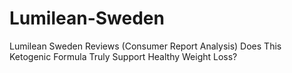 # Lumilean-Sweden
Lumilean Sweden Reviews (Consumer Report Analysis) Does This Ketogenic Formula Truly Support Healthy Weight Loss?
